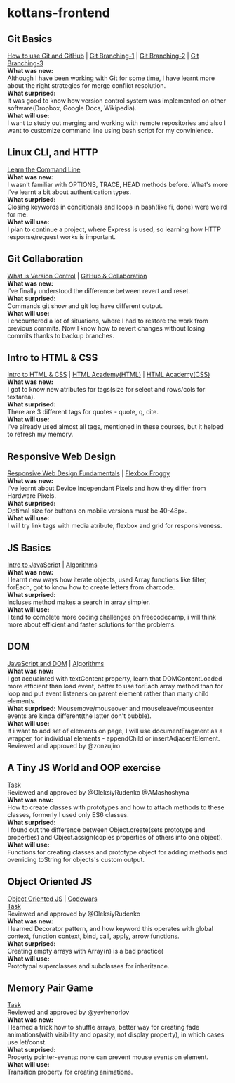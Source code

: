 # kottans-frontend
## Git Basics 
[How to use Git and GitHub](./Git_and_GitHub/How_to_Use_Git_andGitHub.png) | [Git Branching-1](Git_and_GitHub/Learn_Git_Branching-1.png) | [Git Branching-2](Git_and_GitHub/Learn_Git_Branching-2.png) | [Git Branching-3](Git_and_GitHub/Learn_Git_Branching-1.png)  
**What was new:**  
Although I have been working with Git for some time, I have learnt more about the right strategies for merge conflict resolution.  
**What surprised:**  
It was good to know how version control system was implemented on other software(Dropbox, Google Docs, Wikipedia).  
**What will use:**  
I want to study out merging and working with remote repositories and also I want to customize command line using bash script for my convinience.  
## Linux CLI, and HTTP  
[Learn the Command Line](./task_linux_cli/Command_Line_Tutorial_Learn_The_Command_Line_Codecademy.png)  
**What was new:**  
I wasn't familiar with OPTIONS, TRACE, HEAD methods before. What's more I've learnt a bit about authentication types.  
**What surprised:**  
Closing keywords in conditionals and loops in bash(like fi, done) were weird for me.  
**What will use:**  
I plan to continue a project, where Express is used, so learning how HTTP response/request works is important.  
## Git Collaboration  
[What is Version Control](./task_git_collaboration/GitHub_Collaboration_Udacity.png) | [GitHub & Collaboration](./task_git_collaboration/Version_Control_with_Git_Udacity.png)  
**What was new:**  
I've finally understood the difference between revert and reset.  
**What surprised:**  
Commands git show <commit> and git log <commit> have different output.  
**What will use:**  
I encountered a lot of situations, where I had to restore the work from previous commits. Now I know how to revert changes without losing commits thanks to backup branches.  
## Intro to HTML & CSS  
[Intro to HTML & CSS](./task_html_css_intro/Intro_to_HTML_and_CSS.png) | 
[HTML Academy(HTML)](./task_html_css_intro/Курс«ОсновыHTML».png) | 
[HTML Academy(CSS)](./task_html_css_intro/Курс«ОсновыCSS».png)  
**What was new:**  
I got to know new atributes for tags(size for select and rows/cols for 
textarea).  
**What surprised:**  
There are 3 different tags for quotes - quote, q, cite.  
**What will use:**  
I've already used almost all tags, mentioned in these courses, but it 
helped to refresh my memory.  
## Responsive Web Design  
[Responsive Web Design 
Fundamentals](./task_responsive_web_design/Responsive_Web_Design_Fundamentals.png) 
| [Flexbox 
Froggy](./task_responsive_web_design/Flexbox_Froggy.png)  
**What was new:**  
I've learnt about Device Independant Pixels and how they differ from 
Hardware Pixels.  
**What surprised:**  
Optimal size for buttons on mobile versions must be 40-48px.  
**What will use:**  
I will try link tags with media atribute, flexbox and grid for 
responsiveness.  
## JS Basics  
 [Intro to JavaScript](./task_js_basics/Intro_to_JavaScript_Udacity.png) 
| [Algorithms](./task_js_basics/algorithms1.png)  
**What was new:**  
I learnt new ways how iterate objects, used Array functions like filter, 
forEach, got to know how to create letters from charcode.  
**What surprised:**  
Incluses method makes a search in array simpler.  
**What will use:**  
I tend to complete more coding challenges on freecodecamp, i will think 
more about efficient and faster solutions for the problems.  
## DOM  
 [JavaScript and DOM](./task_js_dom/JavaScript_and_the_DOM.png) | 
[Algorithms](./task_js_dom/Algorithms2.png)  
**What was new:**  
I got acquainted with textContent property, learn that DOMContentLoaded 
more efficient than load event, better to use forEach array method than 
for loop and put event listeners on parent element rather than many 
child elements.  
**What surprised:**
Mousemove/mouseover and mouseleave/mouseenter events are kinda 
different(the latter don't bubble).  
**What will use:**  
If i want to add set of elements on page, I will use documentFragment as 
a wrapper, for individual elements - appendChild or 
insertAdjacentElement.  
Reviewed and approved by @zonzujiro  
## A Tiny JS World and OOP exercise
[Task](https://github.com/Humminggoo/a-tiny-JS-world)  
Reviewed and approved by @OleksiyRudenko @AMashoshyna  
**What was new:**  
How to create classes with prototypes and how to attach methods to these 
classes, formerly I used only ES6 classes.  
**What surprised:**  
I found out the difference between Object.create(sets prototype and 
properties) and Object.assign(copies properties of others into one 
object).  
**What will use:**  
Functions for creating classes and prototype object for adding methods 
and overriding toString for objects's custom output.  
## Object Oriented JS  
[Object Oriented JS](./task_js_oop/Object_Oriented_JavaScript.png) |
[Codewars](./task_js_oop/Codewars.png)  
[Task](https://github.com/Humminggoo/frontend-nanodegree-arcade-game)  
Reviewed and approved by @OleksiyRudenko  
**What was new:**  
I learned Decorator pattern, and how keyword this operates with global 
context, function context, bind, call, apply, arrow functions.  
**What surprised:**  
Creating empty arrays with Array(n) is a bad practice(  
**What will use:**  
Prototypal superclasses and subclasses for inheritance.  
## Memory Pair Game  
[Task](https://github.com/Humminggoo/frontend-nanodegree-arcade-game)  
Reviewed and approved by @yevhenorlov  
**What was new:**  
I learned a trick how to shuffle arrays, better way for creating fade 
animations(with visibility and opasity, not display property), in which 
cases use let/const.  
**What surprised:**  
Property pointer-events: none can prevent mouse events on element.  
**What will use:**  
Transition property for creating animations.  

